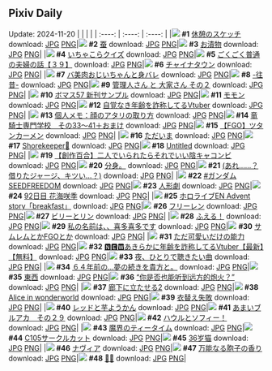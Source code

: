 ## Pixiv Daily
Update: 2024-11-20
|      |      |      |
| :----: | :----: | :----: |
|![](https://pixiv.microyu.workers.dev/c/240x480/img-master/img/2024/11/18/07/30/02/124409127_p0_master1200.jpg) **#1** [休憩のスケッチ](https://www.pixiv.net/artworks/124409127) download: [JPG](https://pixiv.microyu.workers.dev/img-original/img/2024/11/18/07/30/02/124409127_p0.jpg) [PNG](https://pixiv.microyu.workers.dev/img-original/img/2024/11/18/07/30/02/124409127_p0.png)|![](https://pixiv.microyu.workers.dev/c/240x480/img-master/img/2024/11/18/00/02/17/124401446_p0_master1200.jpg) **#2** [蚕](https://www.pixiv.net/artworks/124401446) download: [JPG](https://pixiv.microyu.workers.dev/img-original/img/2024/11/18/00/02/17/124401446_p0.jpg) [PNG](https://pixiv.microyu.workers.dev/img-original/img/2024/11/18/00/02/17/124401446_p0.png)|![](https://pixiv.microyu.workers.dev/c/240x480/img-master/img/2024/11/18/20/30/01/124422732_p0_master1200.jpg) **#3** [お漬物](https://www.pixiv.net/artworks/124422732) download: [JPG](https://pixiv.microyu.workers.dev/img-original/img/2024/11/18/20/30/01/124422732_p0.jpg) [PNG](https://pixiv.microyu.workers.dev/img-original/img/2024/11/18/20/30/01/124422732_p0.png)|
|![](https://pixiv.microyu.workers.dev/c/240x480/img-master/img/2024/11/18/11/00/05/124411722_p0_master1200.jpg) **#4** [いちゃこらクイズ](https://www.pixiv.net/artworks/124411722) download: [JPG](https://pixiv.microyu.workers.dev/img-original/img/2024/11/18/11/00/05/124411722_p0.jpg) [PNG](https://pixiv.microyu.workers.dev/img-original/img/2024/11/18/11/00/05/124411722_p0.png)|![](https://pixiv.microyu.workers.dev/c/240x480/img-master/img/2024/11/18/18/00/09/124418548_p0_master1200.jpg) **#5** [ごくごく普通の夫婦の話【３９】](https://www.pixiv.net/artworks/124418548) download: [JPG](https://pixiv.microyu.workers.dev/img-original/img/2024/11/18/18/00/09/124418548_p0.jpg) [PNG](https://pixiv.microyu.workers.dev/img-original/img/2024/11/18/18/00/09/124418548_p0.png)|![](https://pixiv.microyu.workers.dev/c/240x480/img-master/img/2024/11/18/12/40/09/124413261_p0_master1200.jpg) **#6** [チャイナタウン](https://www.pixiv.net/artworks/124413261) download: [JPG](https://pixiv.microyu.workers.dev/img-original/img/2024/11/18/12/40/09/124413261_p0.jpg) [PNG](https://pixiv.microyu.workers.dev/img-original/img/2024/11/18/12/40/09/124413261_p0.png)|
|![](https://pixiv.microyu.workers.dev/c/240x480/img-master/img/2024/11/19/00/00/25/124429978_p0_master1200.jpg) **#7** [バ美肉おじいちゃんと身バレ](https://www.pixiv.net/artworks/124429978) download: [JPG](https://pixiv.microyu.workers.dev/img-original/img/2024/11/19/00/00/25/124429978_p0.jpg) [PNG](https://pixiv.microyu.workers.dev/img-original/img/2024/11/19/00/00/25/124429978_p0.png)|![](https://pixiv.microyu.workers.dev/c/240x480/img-master/img/2024/11/18/00/00/18/124401183_p0_master1200.jpg) **#8** [-往昔-](https://www.pixiv.net/artworks/124401183) download: [JPG](https://pixiv.microyu.workers.dev/img-original/img/2024/11/18/00/00/18/124401183_p0.jpg) [PNG](https://pixiv.microyu.workers.dev/img-original/img/2024/11/18/00/00/18/124401183_p0.png)|![](https://pixiv.microyu.workers.dev/c/240x480/img-master/img/2024/11/19/13/19/39/124441986_p0_master1200.jpg) **#9** [管理人さん と 大家さん その２](https://www.pixiv.net/artworks/124441986) download: [JPG](https://pixiv.microyu.workers.dev/img-original/img/2024/11/19/13/19/39/124441986_p0.jpg) [PNG](https://pixiv.microyu.workers.dev/img-original/img/2024/11/19/13/19/39/124441986_p0.png)|
|![](https://pixiv.microyu.workers.dev/c/240x480/img-master/img/2024/11/18/16/49/16/124417047_p0_master1200.jpg) **#10** [ボマス57 新刊サンプル](https://www.pixiv.net/artworks/124417047) download: [JPG](https://pixiv.microyu.workers.dev/img-original/img/2024/11/18/16/49/16/124417047_p0.jpg) [PNG](https://pixiv.microyu.workers.dev/img-original/img/2024/11/18/16/49/16/124417047_p0.png)|![](https://pixiv.microyu.workers.dev/c/240x480/img-master/img/2024/11/19/00/00/27/124429981_p0_master1200.jpg) **#11** [モモン](https://www.pixiv.net/artworks/124429981) download: [JPG](https://pixiv.microyu.workers.dev/img-original/img/2024/11/19/00/00/27/124429981_p0.jpg) [PNG](https://pixiv.microyu.workers.dev/img-original/img/2024/11/19/00/00/27/124429981_p0.png)|![](https://pixiv.microyu.workers.dev/c/240x480/img-master/img/2024/11/18/21/11/47/124424170_p0_master1200.jpg) **#12** [自覚なき年齢を詐称してるVtuber](https://www.pixiv.net/artworks/124424170) download: [JPG](https://pixiv.microyu.workers.dev/img-original/img/2024/11/18/21/11/47/124424170_p0.jpg) [PNG](https://pixiv.microyu.workers.dev/img-original/img/2024/11/18/21/11/47/124424170_p0.png)|
|![](https://pixiv.microyu.workers.dev/c/240x480/img-master/img/2024/11/19/09/22/12/124438524_p0_master1200.jpg) **#13** [個人メモ：顔のアタリの取り方](https://www.pixiv.net/artworks/124438524) download: [JPG](https://pixiv.microyu.workers.dev/img-original/img/2024/11/19/09/22/12/124438524_p0.jpg) [PNG](https://pixiv.microyu.workers.dev/img-original/img/2024/11/19/09/22/12/124438524_p0.png)|![](https://pixiv.microyu.workers.dev/c/240x480/img-master/img/2024/11/18/21/02/26/124423860_p0_master1200.jpg) **#14** [竜騎士専門学校　その33～41＋おまけ](https://www.pixiv.net/artworks/124423860) download: [JPG](https://pixiv.microyu.workers.dev/img-original/img/2024/11/18/21/02/26/124423860_p0.jpg) [PNG](https://pixiv.microyu.workers.dev/img-original/img/2024/11/18/21/02/26/124423860_p0.png)|![](https://pixiv.microyu.workers.dev/c/240x480/img-master/img/2024/11/19/09/00/36/124438282_p0_master1200.jpg) **#15** [【FGO】ツタンカーメン](https://www.pixiv.net/artworks/124438282) download: [JPG](https://pixiv.microyu.workers.dev/img-original/img/2024/11/19/09/00/36/124438282_p0.jpg) [PNG](https://pixiv.microyu.workers.dev/img-original/img/2024/11/19/09/00/36/124438282_p0.png)|
|![](https://pixiv.microyu.workers.dev/c/240x480/img-master/img/2024/11/18/23/04/11/124428016_p0_master1200.jpg) **#16** [ただいま](https://www.pixiv.net/artworks/124428016) download: [JPG](https://pixiv.microyu.workers.dev/img-original/img/2024/11/18/23/04/11/124428016_p0.jpg) [PNG](https://pixiv.microyu.workers.dev/img-original/img/2024/11/18/23/04/11/124428016_p0.png)|![](https://pixiv.microyu.workers.dev/c/240x480/img-master/img/2024/11/18/01/03/11/124403706_p0_master1200.jpg) **#17** [Shorekeeper🦋](https://www.pixiv.net/artworks/124403706) download: [JPG](https://pixiv.microyu.workers.dev/img-original/img/2024/11/18/01/03/11/124403706_p0.jpg) [PNG](https://pixiv.microyu.workers.dev/img-original/img/2024/11/18/01/03/11/124403706_p0.png)|![](https://pixiv.microyu.workers.dev/c/240x480/img-master/img/2024/11/18/20/27/13/124422637_p0_master1200.jpg) **#18** [Untitled](https://www.pixiv.net/artworks/124422637) download: [JPG](https://pixiv.microyu.workers.dev/img-original/img/2024/11/18/20/27/13/124422637_p0.jpg) [PNG](https://pixiv.microyu.workers.dev/img-original/img/2024/11/18/20/27/13/124422637_p0.png)|
|![](https://pixiv.microyu.workers.dev/c/240x480/img-master/img/2024/11/19/20/07/21/124449774_p0_master1200.jpg) **#19** [【創作百合】二人でいられたらそれでいい陰キャコンビ](https://www.pixiv.net/artworks/124449774) download: [JPG](https://pixiv.microyu.workers.dev/img-original/img/2024/11/19/20/07/21/124449774_p0.jpg) [PNG](https://pixiv.microyu.workers.dev/img-original/img/2024/11/19/20/07/21/124449774_p0.png)|![](https://pixiv.microyu.workers.dev/c/240x480/img-master/img/2024/11/18/03/24/06/124406474_p0_master1200.jpg) **#20** [分身。](https://www.pixiv.net/artworks/124406474) download: [JPG](https://pixiv.microyu.workers.dev/img-original/img/2024/11/18/03/24/06/124406474_p0.jpg) [PNG](https://pixiv.microyu.workers.dev/img-original/img/2024/11/18/03/24/06/124406474_p0.png)|![](https://pixiv.microyu.workers.dev/c/240x480/img-master/img/2024/11/18/17/08/59/124417500_p0_master1200.jpg) **#21** [(あれ……？借りたジャージ、キツい…？)](https://www.pixiv.net/artworks/124417500) download: [JPG](https://pixiv.microyu.workers.dev/img-original/img/2024/11/18/17/08/59/124417500_p0.jpg) [PNG](https://pixiv.microyu.workers.dev/img-original/img/2024/11/18/17/08/59/124417500_p0.png)|
|![](https://pixiv.microyu.workers.dev/c/240x480/img-master/img/2024/11/18/03/51/55/124406787_p0_master1200.jpg) **#22** [#ガンダムSEEDFREEDOM](https://www.pixiv.net/artworks/124406787) download: [JPG](https://pixiv.microyu.workers.dev/img-original/img/2024/11/18/03/51/55/124406787_p0.jpg) [PNG](https://pixiv.microyu.workers.dev/img-original/img/2024/11/18/03/51/55/124406787_p0.png)|![](https://pixiv.microyu.workers.dev/c/240x480/img-master/img/2024/11/18/10/17/35/124411163_p0_master1200.jpg) **#23** [人形劇](https://www.pixiv.net/artworks/124411163) download: [JPG](https://pixiv.microyu.workers.dev/img-original/img/2024/11/18/10/17/35/124411163_p0.jpg) [PNG](https://pixiv.microyu.workers.dev/img-original/img/2024/11/18/10/17/35/124411163_p0.png)|![](https://pixiv.microyu.workers.dev/c/240x480/img-master/img/2024/11/18/21/44/24/124425243_p0_master1200.jpg) **#24** [92日目 花海咲季](https://www.pixiv.net/artworks/124425243) download: [JPG](https://pixiv.microyu.workers.dev/img-original/img/2024/11/18/21/44/24/124425243_p0.jpg) [PNG](https://pixiv.microyu.workers.dev/img-original/img/2024/11/18/21/44/24/124425243_p0.png)|
|![](https://pixiv.microyu.workers.dev/c/240x480/img-master/img/2024/11/18/06/16/49/124408215_p0_master1200.jpg) **#25** [ホロライブEN  Advent story「breakfast」](https://www.pixiv.net/artworks/124408215) download: [JPG](https://pixiv.microyu.workers.dev/img-original/img/2024/11/18/06/16/49/124408215_p0.jpg) [PNG](https://pixiv.microyu.workers.dev/img-original/img/2024/11/18/06/16/49/124408215_p0.png)|![](https://pixiv.microyu.workers.dev/c/240x480/img-master/img/2024/11/18/00/00/43/124401279_p0_master1200.jpg) **#26** [フリーレン](https://www.pixiv.net/artworks/124401279) download: [JPG](https://pixiv.microyu.workers.dev/img-original/img/2024/11/18/00/00/43/124401279_p0.jpg) [PNG](https://pixiv.microyu.workers.dev/img-original/img/2024/11/18/00/00/43/124401279_p0.png)|![](https://pixiv.microyu.workers.dev/c/240x480/img-master/img/2024/11/18/00/47/26/124403230_p0_master1200.jpg) **#27** [ビリーとリン](https://www.pixiv.net/artworks/124403230) download: [JPG](https://pixiv.microyu.workers.dev/img-original/img/2024/11/18/00/47/26/124403230_p0.jpg) [PNG](https://pixiv.microyu.workers.dev/img-original/img/2024/11/18/00/47/26/124403230_p0.png)|
|![](https://pixiv.microyu.workers.dev/c/240x480/img-master/img/2024/11/19/02/08/18/124433488_p0_master1200.jpg) **#28** [ふえる！](https://www.pixiv.net/artworks/124433488) download: [JPG](https://pixiv.microyu.workers.dev/img-original/img/2024/11/19/02/08/18/124433488_p0.jpg) [PNG](https://pixiv.microyu.workers.dev/img-original/img/2024/11/19/02/08/18/124433488_p0.png)|![](https://pixiv.microyu.workers.dev/c/240x480/img-master/img/2024/11/19/00/03/07/124430246_p0_master1200.jpg) **#29** [私の名前は、、喜多喜多です](https://www.pixiv.net/artworks/124430246) download: [JPG](https://pixiv.microyu.workers.dev/img-original/img/2024/11/19/00/03/07/124430246_p0.jpg) [PNG](https://pixiv.microyu.workers.dev/img-original/img/2024/11/19/00/03/07/124430246_p0.png)|![](https://pixiv.microyu.workers.dev/c/240x480/img-master/img/2024/11/18/00/03/06/124401518_p0_master1200.jpg) **#30** [サムレムとかFGOとか](https://www.pixiv.net/artworks/124401518) download: [JPG](https://pixiv.microyu.workers.dev/img-original/img/2024/11/18/00/03/06/124401518_p0.jpg) [PNG](https://pixiv.microyu.workers.dev/img-original/img/2024/11/18/00/03/06/124401518_p0.png)|
|![](https://pixiv.microyu.workers.dev/c/240x480/img-master/img/2024/11/18/02/05/41/124405210_p0_master1200.jpg) **#31** [ただ可愛いだけの能力](https://www.pixiv.net/artworks/124405210) download: [JPG](https://pixiv.microyu.workers.dev/img-original/img/2024/11/18/02/05/41/124405210_p0.jpg) [PNG](https://pixiv.microyu.workers.dev/img-original/img/2024/11/18/02/05/41/124405210_p0.png)|![](https://pixiv.microyu.workers.dev/c/240x480/img-master/img/2024/11/19/20/06/38/124449750_p0_master1200.jpg) **#32** [🅽🅴🆆あきらかに年齢を詐称してるVtuber【最新】【無料】](https://www.pixiv.net/artworks/124449750) download: [JPG](https://pixiv.microyu.workers.dev/img-original/img/2024/11/19/20/06/38/124449750_p0.jpg) [PNG](https://pixiv.microyu.workers.dev/img-original/img/2024/11/19/20/06/38/124449750_p0.png)|![](https://pixiv.microyu.workers.dev/c/240x480/img-master/img/2024/11/18/15/09/32/124415555_p0_master1200.jpg) **#33** [夜、ひとりで聴きたい曲](https://www.pixiv.net/artworks/124415555) download: [JPG](https://pixiv.microyu.workers.dev/img-original/img/2024/11/18/15/09/32/124415555_p0.jpg) [PNG](https://pixiv.microyu.workers.dev/img-original/img/2024/11/18/15/09/32/124415555_p0.png)|
|![](https://pixiv.microyu.workers.dev/c/240x480/img-master/img/2024/11/18/05/32/59/124407726_p0_master1200.jpg) **#34** [６４年前の…夢の続きを貴方と。](https://www.pixiv.net/artworks/124407726) download: [JPG](https://pixiv.microyu.workers.dev/img-original/img/2024/11/18/05/32/59/124407726_p0.jpg) [PNG](https://pixiv.microyu.workers.dev/img-original/img/2024/11/18/05/32/59/124407726_p0.png)|![](https://pixiv.microyu.workers.dev/c/240x480/img-master/img/2024/11/18/20/13/31/124422261_p0_master1200.jpg) **#35** [東西](https://www.pixiv.net/artworks/124422261) download: [JPG](https://pixiv.microyu.workers.dev/img-original/img/2024/11/18/20/13/31/124422261_p0.jpg) [PNG](https://pixiv.microyu.workers.dev/img-original/img/2024/11/18/20/13/31/124422261_p0.png)|![](https://pixiv.microyu.workers.dev/c/240x480/img-master/img/2024/11/18/14/57/59/124401190_p0_master1200.jpg) **#36** [“你是否也能听到远方的炮火？”](https://www.pixiv.net/artworks/124401190) download: [JPG](https://pixiv.microyu.workers.dev/img-original/img/2024/11/18/14/57/59/124401190_p0.jpg) [PNG](https://pixiv.microyu.workers.dev/img-original/img/2024/11/18/14/57/59/124401190_p0.png)|
|![](https://pixiv.microyu.workers.dev/c/240x480/img-master/img/2024/11/19/00/30/02/124431209_p0_master1200.jpg) **#37** [廊下に立たせる2](https://www.pixiv.net/artworks/124431209) download: [JPG](https://pixiv.microyu.workers.dev/img-original/img/2024/11/19/00/30/02/124431209_p0.jpg) [PNG](https://pixiv.microyu.workers.dev/img-original/img/2024/11/19/00/30/02/124431209_p0.png)|![](https://pixiv.microyu.workers.dev/c/240x480/img-master/img/2024/11/18/21/42/39/124425197_p0_master1200.jpg) **#38** [Alice in wonderworld](https://www.pixiv.net/artworks/124425197) download: [JPG](https://pixiv.microyu.workers.dev/img-original/img/2024/11/18/21/42/39/124425197_p0.jpg) [PNG](https://pixiv.microyu.workers.dev/img-original/img/2024/11/18/21/42/39/124425197_p0.png)|![](https://pixiv.microyu.workers.dev/c/240x480/img-master/img/2024/11/18/12/19/37/124412922_p0_master1200.jpg) **#39** [衣替え失敗](https://www.pixiv.net/artworks/124412922) download: [JPG](https://pixiv.microyu.workers.dev/img-original/img/2024/11/18/12/19/37/124412922_p0.jpg) [PNG](https://pixiv.microyu.workers.dev/img-original/img/2024/11/18/12/19/37/124412922_p0.png)|
|![](https://pixiv.microyu.workers.dev/c/240x480/img-master/img/2024/11/18/20/50/24/124423383_p0_master1200.jpg) **#40** [レッドと芋ようかん](https://www.pixiv.net/artworks/124423383) download: [JPG](https://pixiv.microyu.workers.dev/img-original/img/2024/11/18/20/50/24/124423383_p0.jpg) [PNG](https://pixiv.microyu.workers.dev/img-original/img/2024/11/18/20/50/24/124423383_p0.png)|![](https://pixiv.microyu.workers.dev/c/240x480/img-master/img/2024/11/18/00/00/15/124401173_p0_master1200.jpg) **#41** [あまいブルアカ　その２９](https://www.pixiv.net/artworks/124401173) download: [JPG](https://pixiv.microyu.workers.dev/img-original/img/2024/11/18/00/00/15/124401173_p0.jpg) [PNG](https://pixiv.microyu.workers.dev/img-original/img/2024/11/18/00/00/15/124401173_p0.png)|![](https://pixiv.microyu.workers.dev/c/240x480/img-master/img/2024/11/18/21/22/59/124424509_p0_master1200.jpg) **#42** [ハウルとソフィー！](https://www.pixiv.net/artworks/124424509) download: [JPG](https://pixiv.microyu.workers.dev/img-original/img/2024/11/18/21/22/59/124424509_p0.jpg) [PNG](https://pixiv.microyu.workers.dev/img-original/img/2024/11/18/21/22/59/124424509_p0.png)|
|![](https://pixiv.microyu.workers.dev/c/240x480/img-master/img/2024/11/19/19/22/34/124448552_p0_master1200.jpg) **#43** [魔界のティータイム](https://www.pixiv.net/artworks/124448552) download: [JPG](https://pixiv.microyu.workers.dev/img-original/img/2024/11/19/19/22/34/124448552_p0.jpg) [PNG](https://pixiv.microyu.workers.dev/img-original/img/2024/11/19/19/22/34/124448552_p0.png)|![](https://pixiv.microyu.workers.dev/c/240x480/img-master/img/2024/11/18/09/29/10/124410526_p0_master1200.jpg) **#44** [C105サークルカット](https://www.pixiv.net/artworks/124410526) download: [JPG](https://pixiv.microyu.workers.dev/img-original/img/2024/11/18/09/29/10/124410526_p0.jpg) [PNG](https://pixiv.microyu.workers.dev/img-original/img/2024/11/18/09/29/10/124410526_p0.png)|![](https://pixiv.microyu.workers.dev/c/240x480/img-master/img/2024/11/19/12/56/55/124441616_p0_master1200.jpg) **#45** [36岁猫](https://www.pixiv.net/artworks/124441616) download: [JPG](https://pixiv.microyu.workers.dev/img-original/img/2024/11/19/12/56/55/124441616_p0.jpg) [PNG](https://pixiv.microyu.workers.dev/img-original/img/2024/11/19/12/56/55/124441616_p0.png)|
|![](https://pixiv.microyu.workers.dev/c/240x480/img-master/img/2024/11/18/00/00/19/124401189_p0_master1200.jpg) **#46** [ナヴィア](https://www.pixiv.net/artworks/124401189) download: [JPG](https://pixiv.microyu.workers.dev/img-original/img/2024/11/18/00/00/19/124401189_p0.jpg) [PNG](https://pixiv.microyu.workers.dev/img-original/img/2024/11/18/00/00/19/124401189_p0.png)|![](https://pixiv.microyu.workers.dev/c/240x480/img-master/img/2024/11/19/00/00/24/124429973_p0_master1200.jpg) **#47** [万能なる胞子の香り](https://www.pixiv.net/artworks/124429973) download: [JPG](https://pixiv.microyu.workers.dev/img-original/img/2024/11/19/00/00/24/124429973_p0.jpg) [PNG](https://pixiv.microyu.workers.dev/img-original/img/2024/11/19/00/00/24/124429973_p0.png)|![](https://pixiv.microyu.workers.dev/c/240x480/img-master/img/2024/11/18/19/34/26/124421124_p0_master1200.jpg) **#48** [💙💗](https://www.pixiv.net/artworks/124421124) download: [JPG](https://pixiv.microyu.workers.dev/img-original/img/2024/11/18/19/34/26/124421124_p0.jpg) [PNG](https://pixiv.microyu.workers.dev/img-original/img/2024/11/18/19/34/26/124421124_p0.png)|
